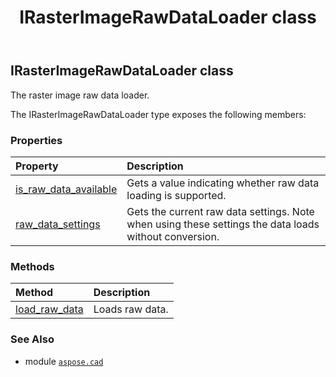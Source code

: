﻿---
title: IRasterImageRawDataLoader class
second_title: Aspose.CAD for Python via .NET API References
description: 
type: docs
weight: 270
url: /aspose.cad/irasterimagerawdataloader/
is_root: false
---

## IRasterImageRawDataLoader class

The raster image raw data loader.



The IRasterImageRawDataLoader type exposes the following members:

### Properties
| Property | Description |
| :- | :- |
| [is_raw_data_available](/cad/python-net/aspose.cad/irasterimagerawdataloader/is_raw_data_available) | Gets a value indicating whether raw data loading is supported. |
| [raw_data_settings](/cad/python-net/aspose.cad/irasterimagerawdataloader/raw_data_settings) | Gets the current raw data settings. Note when using these settings the data loads without conversion. |


### Methods
| Method | Description |
| :- | :- |
| [load_raw_data](/cad/python-net/aspose.cad/irasterimagerawdataloader/load_raw_data/#aspose.cad.Rectangle-aspose.cad.RawDataSettings-aspose.cad.IPartialRawDataLoader) | Loads raw data. |



### See Also
* module [`aspose.cad`](..)
